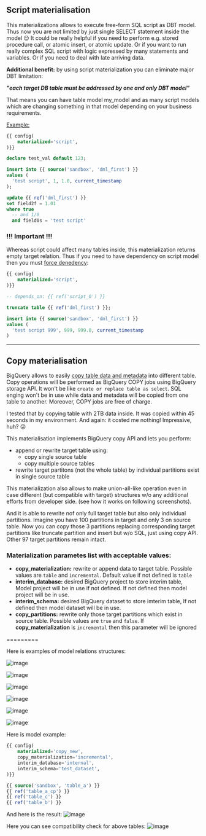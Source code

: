 ## Script materialisation

This materializations allows to execute free-form SQL script as DBT model. Thus now you are not limited by just single SELECT statement inside the model 😉
It could be really helpful if you need to perform e.g. stored procedure call, or atomic insert, or atomic update.
Or if you want to run really complex SQL script with logic expressed by many statements and variables.
Or if you need to deal with late arriving data.

**Additional benefit:**
by using script materialization you can eliminate major DBT limitation:

**_"each target DB table must be addressed by one and only DBT model"_**

That means you can have table model my_model and as many script models which are changing something in that model depending on your business requirements.

<ins>Example:</ins>
```sql
{{ config(
    materialized='script',
)}}

declare test_val default 123;

insert into {{ source('sandbox', 'dml_first') }}
values (
  'test script', 1, 1.0, current_timestamp
);

update {{ ref('dml_first') }}
set field2f = 1.01
where true
  -- and 1/0
  and field0s = 'test script'
```


### !!! Important !!!
Whereas script could affect many tables inside, this materialization returns empty target relation. Thus if you need to have dependency on script model then you must [force denedency](https://docs.getdbt.com/reference/dbt-jinja-functions/ref#forcing-dependencies):
```sql
{{ config(
    materialized='script',
)}}

-- depends_on: {{ ref('script_0') }}

truncate table {{ ref('dml_first') }};

insert into {{ source('sandbox', 'dml_first') }}
values (
  'test script 999', 999, 999.0, current_timestamp
)
```

---


## Copy materialisation

BigQuery allows to easily [copy table data and metadata](https://cloud.google.com/bigquery/docs/managing-tables#copy-table) into different table.
Copy operations will be performed as BigQuery COPY jobs using BigQuery storage API. It won't be like `create or replace table as select`. SQL enging won't be in use while data and metadata will be copied from one table to another. Moreover, COPY jobs are free of charge.

I tested that by copying table with 2TB data inside. It was copied within 45 seconds in my environment. And again: it costed me nothing! Impressive, huh? 😜


This materialisation implements BigQuery copy API and lets you perform:
* append or rewrite target table using:
    * copy single source table
    * copy multiple source tables
* rewrite target partitons (not the whole table) by individual partitions exist in single source table


This materialization also allows to make union-all-like operation even in case different (but compatible with target) structures w/o any additional efforts from developer side.
(see how it works on following screenshots).

And it is able to rewrite nof only full target table but also only individual partitions. Imagine you have 100 partitions in target and only 3 on source table. Now you can copy those 3 partitions replacing corresponding target partitions like truncate partition and insert but w/o SQL, just using copy API. Other 97 target partitions remain intact.

### Materialization parametes list with acceptable values:
- **copy_materialization:** rewrite or append data to target table. Possible values are `table` and `incremental`. Default value if not defined is `table`
- **interim_database:** desired BigQuery project to store interim table, Model project will be in use if not defined. If not defined then model project will be in use.
- **interim_schema:** desired BigQuery dataset to store imterim table, If not defined then model dataset will be in use.
- **copy_partitions:** rewrite only those target partitions which exist in source table. Possible values are `true` and `false`. If **copy_materialization** is `incremental` then this parameter will be ignored

=========
 
Here is examples of model relations structures:

![image](https://github.com/xemuliam/misc/assets/20856221/ec9f66ef-6385-4a00-b593-e7dc33eae27e)

![image](https://github.com/xemuliam/misc/assets/20856221/501d54b3-1ca8-4ce3-8779-a57485b35dea)

![image](https://github.com/xemuliam/misc/assets/20856221/04d9a5fe-e2c1-455c-941a-9fa195b9a27d)

![image](https://github.com/xemuliam/misc/assets/20856221/15cd0314-9358-43dc-8815-3aa79d9698f4)

![image](https://github.com/xemuliam/misc/assets/20856221/a96d8197-4258-4ecd-a354-b74b5180f623)

![image](https://github.com/xemuliam/misc/assets/20856221/a6ac9a69-f8f2-44bf-822a-799c010daccc)

Here is model example:
```sql
{{ config(
    materialized='copy_new',
    copy_materialization='incremental',
    interim_database='internal',
    interim_schema='test_dataset',
)}}

{{ source('sandbox', 'table_a') }}
{{ ref('table_a_cp') }}
{{ ref('table_c') }}
{{ ref('table_b') }}
```

And here is the result:
![image](https://github.com/xemuliam/misc/assets/20856221/d067d3e6-b724-447d-9cf1-499b3ead22e8)

Here you can see compatibility check for above tables:
![image](https://github.com/xemuliam/misc/assets/20856221/e2d88a9b-0728-4a9b-9eb8-07fe24f94efb)
